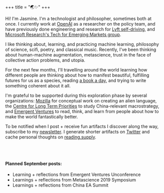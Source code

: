 +++
title = "🌏✨"
+++

Hi! I'm Jasmine. I'm a technologist and philosopher, sometimes both at once.
I currently work at [OpenAI](https://openai.com/) as a researcher on the policy team, and have previously done engineering and research for [Lyft self-driving](https://self-driving.lyft.com/), and [Microsoft Research's Tech for Emerging Markets group](https://www.microsoft.com/en-us/research/group/technology-for-emerging-markets/). 

I like thinking about, learning, and practicing machine learning, philosophy of science, scifi, poetry, and classical music. Recently, I've been thinking about human-machine augmentation, metascience, trust in the face of collective action problems, and utopia. 

For the next few months, I'll travelling around the world learning how different people are thinking about how to manifest beautiful, fulfilling futures for us as a species, reading [a book a day](https://reading.supply/post/4ad4c85c-3181-4c89-84ff-d6b383e0666d), and trying to write something coherent about it all.  

I'm grateful to be supported during this exploration phase by several organizations: [Mozilla](https://foundation.mozilla.org/en/awards/) for conceptual work on creating an alien language, the [Centre for Long Term Priorities](http://www.longtermpriorities.org/) to study China-relevant macrostrategy, and [Emergent Ventures](https://www.mercatus.org/emergentventures) to read, think, and learn from people about how to make the world fantastically better. 

To be notified when I post + receive fun artifacts I discover along the way, subscribe to my [newsletter](https://tinyletter.com/jasminewang). I generate shorter artifacts on [Twitter](https://twitter.com/j_asminewang) and cache personal thoughts on [reading.supply](https://reading.supply/@jasminewang).


<br/><br/>

#### Planned September posts:
* Learning + reflections from Emergent Ventures Unconference
* Learnings + reflections from Metascience 2019 Symposium
* Learnings + reflections from China EA Summit

